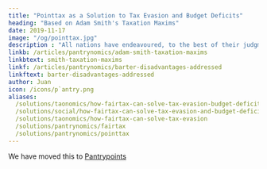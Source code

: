 ```yaml
---
title: "Pointtax as a Solution to Tax Evasion and Budget Deficits"
heading: "Based on Adam Smith's Taxation Maxims" 
date: 2019-11-17
image: "/og/pointtax.jpg"
description : "All nations have endeavoured, to the best of their judgment, to render their taxes as equal, certain, convenient as possible. Historical taxes will show that these endeavours were not equally successful."
linkb: /articles/pantrynomics/adam-smith-taxation-maxims
linkbtext: smith-taxation-maxims
linkf: /articles/pantrynomics/barter-disadvantages-addressed
linkftext: barter-disadvantages-addressed
author: Juan
icon: /icons/p`antry.png
aliases:
  /solutions/taonomics/how-fairtax-can-solve-tax-evasion-budget-deficits/
  /solutions/social/how-fairtax-can-solve-tax-evasion-and-budget-deficits
  /solutions/taonomics/how-fairtax-can-solve-tax-evasion
  /solutions/pantrynomics/fairtax
  /solutions/pantrynomics/pointtax  
---
```


We have moved this to [Pantrypoints](https://pantrypoints.com/docs/pantrynomics/pointtax)
